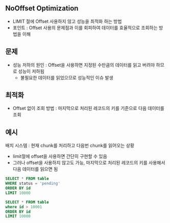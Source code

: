 ## NoOffset Optimization

+ LIMIT 절에 Offset 사용하지 않고 성능을 최적화 하는 방법
+ 포인트 : Offset 사용의 문제점과 이를 회피하여 데이터를 효율적으로 조회하는 방법을 이해

## 문제
+ 성능 저하의 원인 : Offset을 사용하면 지정된 수만큼의 데이터를 읽고 버려야 하므로 성능이 저하됨
  - 불필요한 데이터를 읽었으므로 성능적인 이슈 발생
 
## 최적화
+ Offset 없이 조회 방법 : 마지막으로 처리된 레코드의 키를 기준으로 다음 데이터를 조회

## 예시
배치 시스템 : 현재 chunk를 처리하고 다음번 chunk를 읽어오는 상황
+ limit절에 offset을 사용하면 간단히 구현할 수 있음
+ 그러나 offset을 사용하지 않고도 가능, 마지막으로 처리된 레코드의 키를 사용해서 다음 데이터를 읽으면 됨

```sql
SELECT * FROM table
WHERE status = 'pending'
ORDER BY id
LIMIT 10000

SELECT * FROM table
where id > 10001
ORDER BY id
LIMIT 10000
```

